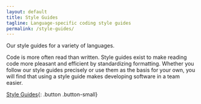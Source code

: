 ```yaml
---
layout: default
title: Style Guides
tagline: Language-specific coding style guides
permalink: /style-guides/
---
```


Our style guides for a variety of languages.

Code is more often read than written.
Style guides exist to make reading code more pleasant and efficient by
standardizing formatting. Whether you follow our style guides precisely or use
them as the basis for your own, you will find that using a style guide makes
developing software in a team easier.

[Style Guides](https://github.com/palantir-baseline/style-guides){: .button .button-small}
